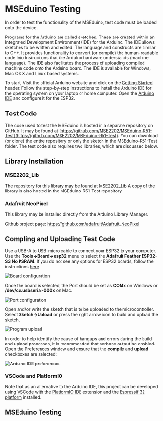 # MSEduino Testing

In order to test the functionality of the MSEduino, test code must be loaded onto the device.

Programs for the Arduino are called sketches. These are created within an Integrated Development Environment (IDE) for the Arduino. The IDE allows sketches to be written and edited. The language and constructs are similar to C++. It provides functionality to convert (or compile) the human-readable code into instructions that the Arduino hardware understands (machine language). The IDE also facilitates the process of uploading compiled machine code onto the Arduino board. The IDE is available for Windows, Mac OS X and Linux based systems.

To start, Visit the official Arduino website and click on the [Getting Started](https://arduino.cc/en/Guide/HomePage) header. Follow the step-by-step instructions to install the Arduino IDE for the operating system on your laptop or home computer. Open the [Arduino IDE](https://www.arduino.cc/en/software) and configure it for the ESP32.

## Test Code

The code used to test the MSEduino is hosted in a separate repository on GitHub. It may be found at [https://github.com/MSE2202/MSEduino-R51-Test](https://github.com/MSE2202/MSEduino-R51-Test). You can download (or clone) the entire repository or only the sketch in the MSEduino-R51-Test folder. The  test code also requires two libraries, which are discussed below.

## Library Installation

### MSE2202_Lib

The repository for this library may be found at [MSE2202_Lib](https://github.com/MSE2202/MSE2202_Lib)
A copy of the library is also hosted in the MSEduino-R51-Test repository.

### Adafruit NeoPixel

This library may be installed directly from the Arduino Library Manager.

Github project page: https://github.com/adafruit/Adafruit_NeoPixel

## Compling and Uploading Test Code

Use a USB-A to USB-micro cable to connect your ESP32 to your computer. Use the **Tools→Board→esp32** menu to select the **Adafruit Feather ESP32-S3 No PSRAM**. If you do not see any options for ESP32 boards, follow the instructions [here](https://randomnerdtutorials.com/installing-the-esp32-board-in-arduino-ide-windows-instructions/).

![Board configuration](docs/Config-board.png)

Once the board is selected, the Port should be set as **COMx** on Windows or **/dev/cu.usbserial-000x** on Mac.

![Port configuration](docs/Config-port.png)

Open and/or write the sketch that is to be uploaded to the microcontroller. Select **Sketch→Upload** or press the right arrow icon to build and upload the sketch.

![Program upload](docs/Upload.png)

In order to help identify the cause of hangups and errors during the build and upload processes, it is recommended that verbose output be enabled. Open the Preferences window and ensure that the **compile** and **upload** checkboxes are selected:

![Arduino IDE preferences](docs/Config-preferences.png)

### VSCode and PlatformIO

Note that as an alternative to the Arduino IDE, this project can be developed using [VSCode](https://code.visualstudio.com) with the [PlatformIO IDE](https://platformio.org/platformio-ide) extension and the [Espressif 32 platform](https://registry.platformio.org/platforms/platformio/espressif32) installed.

## MSEduino Testing


